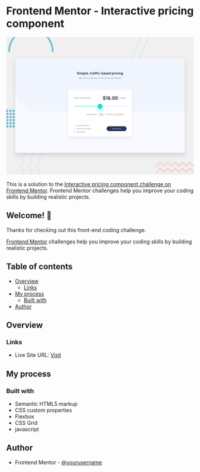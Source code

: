 # Frontend Mentor - Interactive pricing component

![Design preview for the Interactive pricing component coding challenge](./design/desktop-preview.jpg)

This is a solution to the [Interactive pricing component challenge on Frontend Mentor](https://www.frontendmentor.io/challenges/interactive-pricing-component-t0m8PIyY8). Frontend Mentor challenges help you improve your coding skills by building realistic projects.

## Welcome! 👋

Thanks for checking out this front-end coding challenge.

[Frontend Mentor](https://www.frontendmentor.io) challenges help you improve your coding skills by building realistic projects.

## Table of contents

- [Overview](#overview)
  - [Links](#links)
- [My process](#my-process)
  - [Built with](#built-with)
- [Author](#author)

## Overview

### Links

- Live Site URL: [Visit](https://interactive-pricing-nickgv.netlify.app)

## My process

### Built with

- Semantic HTML5 markup
- CSS custom properties
- Flexbox
- CSS Grid
- javascript

## Author

- Frontend Mentor - [@yourusername](https://www.frontendmentor.io/profile/learningsix)
